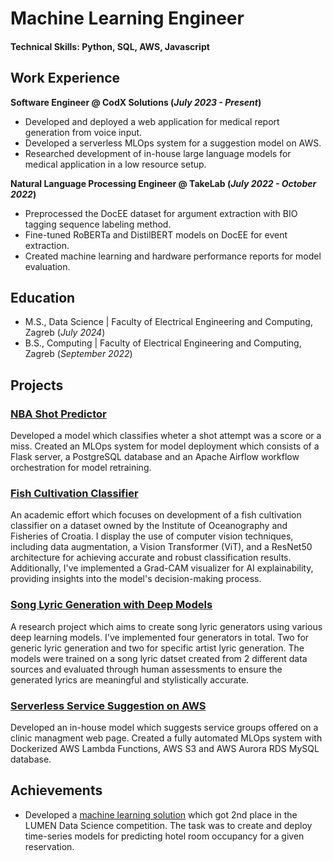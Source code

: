 # Machine Learning Engineer

#### Technical Skills: Python, SQL, AWS, Javascript

## Work Experience
**Software Engineer @ CodX Solutions (_July 2023 - Present_)**
- Developed and deployed a web application for medical report generation from voice input.
- Developed a serverless MLOps system for a suggestion model on AWS.
- Researched development of in-house large language models for medical application in a low resource setup.
   
**Natural Language Processing Engineer @ TakeLab (_July 2022 - October 2022_)**
- Preprocessed the DocEE dataset for argument extraction with BIO tagging sequence labeling method.
- Fine-tuned RoBERTa and DistilBERT models on DocEE for event extraction.
- Created machine learning and hardware performance reports for model evaluation.

## Education								       		
- M.S., Data Science	| Faculty of Electrical Engineering and Computing, Zagreb (_July 2024_)	 			        		
- B.S., Computing | Faculty of Electrical Engineering and Computing, Zagreb (_September 2022_)

## Projects
### [NBA Shot Predictor](https://github.com/rejsafranko/Predicting-NBA-Shots)

Developed a model which classifies wheter a shot attempt was a score or a miss. Created an MLOps system for model deployment which consists of a Flask server, a PostgreSQL database and an Apache Airflow workflow orchestration for model retraining.

### [Fish Cultivation Classifier](https://github.com/rejsafranko/Fish-Cultivation-Classifier)

An academic effort which focuses on development of a fish cultivation classifier on a dataset owned by the Institute of Oceanography and Fisheries of Croatia. I display the use of computer vision techniques, including data augmentation, a Vision Transformer (ViT), and a ResNet50 architecture for achieving accurate and robust classification results. Additionally, I've implemented a Grad-CAM visualizer for AI explainability, providing insights into the model's decision-making process.

### [Song Lyric Generation with Deep Models](https://github.com/rejsafranko/Song-Lyrics-Generation)

A research project which aims to create song lyric generators using various deep learning models. I've implemented four generators in total. Two for generic lyric generation and two for specific artist lyric generation. The models were trained on a song lyric datset created from 2 different data sources and evaluated through human assessments to ensure the generated lyrics are meaningful and stylistically accurate.

### [Serverless Service Suggestion on AWS](https://github.com/rejsafranko/Serverless-Suggestion)

Developed an in-house model which suggests service groups offered on a clinic managment web page. Created a fully automated MLOps system with Dockerized AWS Lambda Functions, AWS S3 and AWS Aurora RDS MySQL database.

## Achievements
- Developed a [machine learning solution](https://gitlab.com/overfittingoverlords/lumen-hotel-occupancy-prediction) which got 2nd place in the LUMEN Data Science competition. The task was to create and deploy time-series models for predicting hotel room occupancy for a given reservation.
